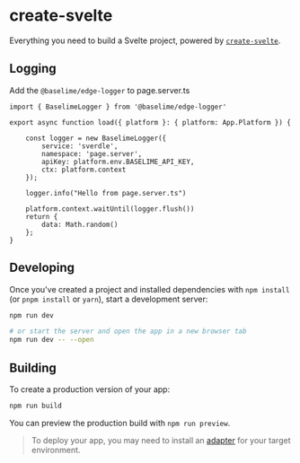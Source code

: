 # create-svelte

Everything you need to build a Svelte project, powered by [`create-svelte`](https://github.com/sveltejs/kit/tree/master/packages/create-svelte).

## Logging

Add the `@baselime/edge-logger` to page.server.ts

```
import { BaselimeLogger } from '@baselime/edge-logger'

export async function load({ platform }: { platform: App.Platform }) {

    const logger = new BaselimeLogger({
        service: 'sverdle',
        namespace: 'page.server',
        apiKey: platform.env.BASELIME_API_KEY,
        ctx: platform.context
    });

    logger.info("Hello from page.server.ts")

    platform.context.waitUntil(logger.flush())
    return {
        data: Math.random()
    };
}

```

## Developing

Once you've created a project and installed dependencies with `npm install` (or `pnpm install` or `yarn`), start a development server:

```bash
npm run dev

# or start the server and open the app in a new browser tab
npm run dev -- --open
```

## Building

To create a production version of your app:

```bash
npm run build
```

You can preview the production build with `npm run preview`.

> To deploy your app, you may need to install an [adapter](https://kit.svelte.dev/docs/adapters) for your target environment.
